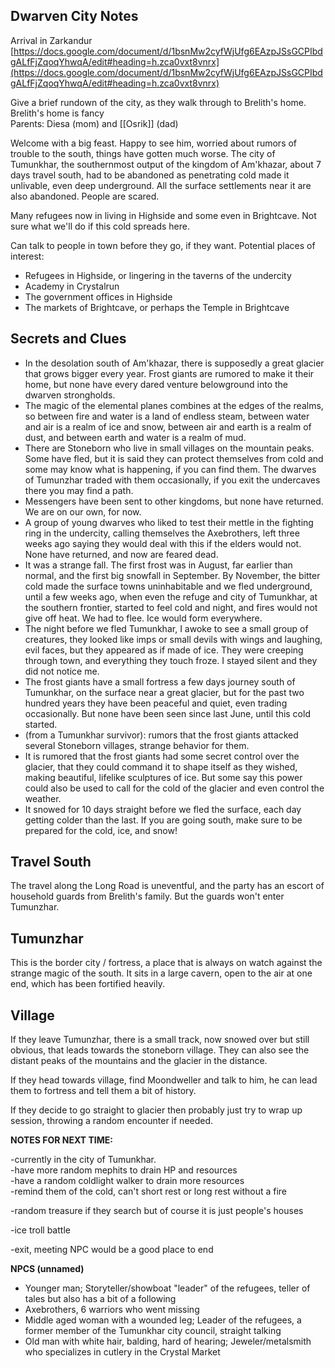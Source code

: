## Dwarven City Notes
 
Arrival in Zarkandur [https://docs.google.com/document/d/1bsnMw2cyfWjUfg6EAzpJSsGCPIbdgALfFjZqoqYhwqA/edit#heading=h.zca0vxt8vnrx](https://docs.google.com/document/d/1bsnMw2cyfWjUfg6EAzpJSsGCPIbdgALfFjZqoqYhwqA/edit#heading=h.zca0vxt8vnrx)
 
Give a brief rundown of the city, as they walk through to Brelith's home.  
Brelith's home is fancy  
Parents: Diesa (mom) and [[Osrik]] (dad)
 
Welcome with a big feast. Happy to see him, worried about rumors of trouble to the south, things have gotten much worse. The city of Tumunkhar, the southernmost output of the kingdom of Am'khazar, about 7 days travel south, had to be abandoned as penetrating cold made it unlivable, even deep underground. All the surface settlements near it are also abandoned. People are scared.
 
Many refugees now in living in Highside and some even in Brightcave. Not sure what we'll do if this cold spreads here.
 
Can talk to people in town before they go, if they want. Potential places of interest:

- Refugees in Highside, or lingering in the taverns of the undercity
- Academy in Crystalrun
- The government offices in Highside
- The markets of Brightcave, or perhaps the Temple in Brightcave
 
## Secrets and Clues
 
- In the desolation south of Am'khazar, there is supposedly a great glacier that grows bigger every year. Frost giants are rumored to make it their home, but none have every dared venture belowground into the dwarven strongholds.
- The magic of the elemental planes combines at the edges of the realms, so between fire and water is a land of endless steam, between water and air is a realm of ice and snow, between air and earth is a realm of dust, and between earth and water is a realm of mud.
- There are Stoneborn who live in small villages on the mountain peaks. Some have fled, but it is said they can protect themselves from cold and some may know what is happening, if you can find them. The dwarves of Tumunzhar traded with them occasionally, if you exit the undercaves there you may find a path.
- Messengers have been sent to other kingdoms, but none have returned. We are on our own, for now.
- A group of young dwarves who liked to test their mettle in the fighting ring in the undercity, calling themselves the Axebrothers, left three weeks ago saying they would deal with this if the elders would not. None have returned, and now are feared dead.
- It was a strange fall. The first frost was in August, far earlier than normal, and the first big snowfall in September. By November, the bitter cold made the surface towns uninhabitable and we fled underground, until a few weeks ago, when even the refuge and city of Tumunkhar, at the southern frontier, started to feel cold and night, and fires would not give off heat. We had to flee. Ice would form everywhere.
- The night before we fled Tumunkhar, I awoke to see a small group of creatures, they looked like imps or small devils with wings and laughing, evil faces, but they appeared as if made of ice. They were creeping through town, and everything they touch froze. I stayed silent and they did not notice me.
- The frost giants have a small fortress a few days journey south of Tumunkhar, on the surface near a great glacier, but for the past two hundred years they have been peaceful and quiet, even trading occasionally. But none have been seen since last June, until this cold started.
- (from a Tumunkhar survivor): rumors that the frost giants attacked several Stoneborn villages, strange behavior for them.
- It is rumored that the frost giants had some secret control over the glacier, that they could command it to shape itself as they wished, making beautiful, lifelike sculptures of ice. But some say this power could also be used to call for the cold of the glacier and even control the weather.
- It snowed for 10 days straight before we fled the surface, each day getting colder than the last. If you are going south, make sure to be prepared for the cold, ice, and snow!
 
## Travel South
 
The travel along the Long Road is uneventful, and the party has an escort of household guards from Brelith's family. But the guards won't enter Tumunzhar.
 
## Tumunzhar
 
This is the border city / fortress, a place that is always on watch against the strange magic of the south. It sits in a large cavern, open to the air at one end, which has been fortified heavily.
 
## Village
 
If they leave Tumunzhar, there is a small track, now snowed over but still obvious, that leads towards the stoneborn village. They can also see the distant peaks of the mountains and the glacier in the distance.
 
If they head towards village, find Moondweller and talk to him, he can lead them to fortress and tell them a bit of history.
 
If they decide to go straight to glacier then probably just try to wrap up session, throwing a random encounter if needed.

**NOTES FOR NEXT TIME:**
 
-currently in the city of Tumunkhar.  
-have more random mephits to drain HP and resources  
-have a random coldlight walker to drain more resources  
-remind them of the cold, can't short rest or long rest without a fire
 
-random treasure if they search but of course it is just people's houses
 
-ice troll battle
 
-exit, meeting NPC would be a good place to end
 
**NPCS (unnamed)**
 
- Younger man; Storyteller/showboat "leader" of the refugees, teller of tales but also has a bit of a following
- Axebrothers, 6 warriors who went missing
- Middle aged woman with a wounded leg; Leader of the refugees, a former member of the Tumunkhar city council, straight talking
- Old man with white hair, balding, hard of hearing; Jeweler/metalsmith who specializes in cutlery in the Crystal Market